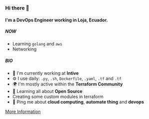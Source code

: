 ### Hi there 👋

#### I'm a DevOps Engineer working in Loja, Ecuador.

##### NOW

- Learning `golang` and `aws`
- Networking

##### BIO

- 🏢 I'm currently working at **Intive**
- ⚙️ I use daily: `.py`, `.sh`, `Dockerfile`, `.yaml`, `.tf` and `.tf`
- 🌍 I'm mostly active within the **Terraform Community**
- 🌱 Learning all about **Open Source**
- Creating some custom modules in terraform
- 💬 Ping me about **cloud computing**, **automate thing** and **devops**

[More Information](me.md)
